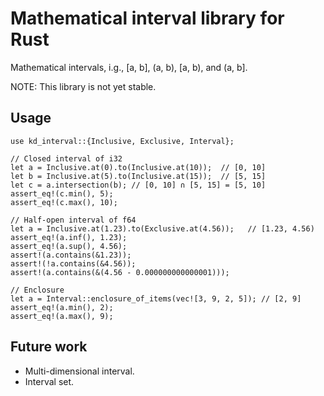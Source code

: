 # Mathematical interval library for Rust

Mathematical intervals, i.g., [a, b], (a, b), [a, b), and (a, b].

NOTE: This library is not yet stable.

## Usage
```
use kd_interval::{Inclusive, Exclusive, Interval};

// Closed interval of i32
let a = Inclusive.at(0).to(Inclusive.at(10));  // [0, 10]
let b = Inclusive.at(5).to(Inclusive.at(15));  // [5, 15]
let c = a.intersection(b); // [0, 10] ∩ [5, 15] = [5, 10]
assert_eq!(c.min(), 5);
assert_eq!(c.max(), 10);

// Half-open interval of f64
let a = Inclusive.at(1.23).to(Exclusive.at(4.56));   // [1.23, 4.56)
assert_eq!(a.inf(), 1.23);
assert_eq!(a.sup(), 4.56);
assert!(a.contains(&1.23));
assert!(!a.contains(&4.56));
assert!(a.contains(&(4.56 - 0.000000000000001)));

// Enclosure
let a = Interval::enclosure_of_items(vec![3, 9, 2, 5]); // [2, 9]
assert_eq!(a.min(), 2);
assert_eq!(a.max(), 9);
```

## Future work
* Multi-dimensional interval.
* Interval set.
